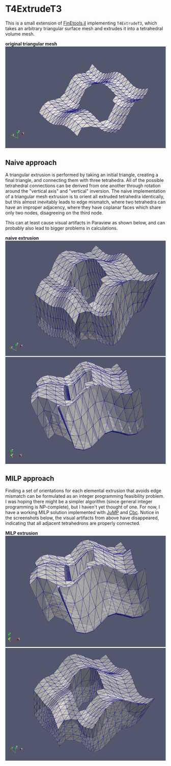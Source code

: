 # T4ExtrudeT3

This is a small extension of [FinEtools.jl](https://github.com/PetrKryslUCSD/FinEtools.jl) implementing `T4ExtrudeT3`, which takes an arbitrary triangular surface mesh and extrudes it into a  tetrahedral volume mesh.

**original triangular mesh**
![t3](images/t3.png)

## Naive approach

A triangular extrusion is performed by taking an initial triangle, creating a final triangle, and connecting them with three tetrahedra. 
All of the possible tetrahedral connections can be derived from one another through rotation around the "vertical axis" and "vertical" inversion.
The naive implementation of a triangular mesh extrusion is to orient all extruded tetrahedra identically, but this almost inevitably leads to edge mismatch, where two tetrahedra can have an improper adjacency, where they have coplanar faces which share only two nodes, disagreeing on the third node.

This can at least cause visual artifacts in Paraview as shown below, and can probably also lead to bigger problems in calculations.

**naive extrusion**
![t4-improper-1](images/t4-improper-1.png)
![t4-improper-2](images/t4-improper-2.png)

## MILP approach

Finding a set of orientations for each elemental extrusion that avoids edge mismatch can be formulated as an integer programming feasibility problem. I was hoping there might be a simpler algorithm (since general integer programming is NP-complete), but I haven't yet thought of one. 
For now, I have a working MILP solution implemented with [JuMP](https://github.com/jump-dev/JuMP.jl) and [Cbc](https://github.com/jump-dev/Cbc.jl).
Notice in the screenshots below, the visual artifacts from above have disappeared, indicating that all adjacent tetrahedrons are properly connected.

**MILP extrusion**
![t4-correct-1](images/t4-correct-1.png)
![t4-correct-2](images/t4-correct-2.png)